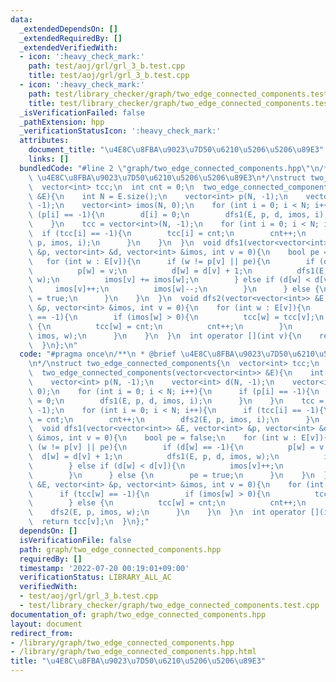```yaml
---
data:
  _extendedDependsOn: []
  _extendedRequiredBy: []
  _extendedVerifiedWith:
  - icon: ':heavy_check_mark:'
    path: test/aoj/grl/grl_3_b.test.cpp
    title: test/aoj/grl/grl_3_b.test.cpp
  - icon: ':heavy_check_mark:'
    path: test/library_checker/graph/two_edge_connected_components.test.cpp
    title: test/library_checker/graph/two_edge_connected_components.test.cpp
  _isVerificationFailed: false
  _pathExtension: hpp
  _verificationStatusIcon: ':heavy_check_mark:'
  attributes:
    document_title: "\u4E8C\u8FBA\u9023\u7D50\u6210\u5206\u5206\u89E3"
    links: []
  bundledCode: "#line 2 \"graph/two_edge_connected_components.hpp\"\n/**\n * @brief\
    \ \u4E8C\u8FBA\u9023\u7D50\u6210\u5206\u5206\u89E3\n*/\nstruct two_edge_connected_components{\n\
    \  vector<int> tcc;\n  int cnt = 0;\n  two_edge_connected_components(vector<vector<int>>\
    \ &E){\n    int N = E.size();\n    vector<int> p(N, -1);\n    vector<int> d(N,\
    \ -1);\n    vector<int> imos(N, 0);\n    for (int i = 0; i < N; i++){\n      if\
    \ (p[i] == -1){\n        d[i] = 0;\n        dfs1(E, p, d, imos, i);\n      }\n\
    \    }\n    tcc = vector<int>(N, -1);\n    for (int i = 0; i < N; i++){\n    \
    \  if (tcc[i] == -1){\n        tcc[i] = cnt;\n        cnt++;\n        dfs2(E,\
    \ p, imos, i);\n      }\n    }\n  }\n  void dfs1(vector<vector<int>> &E, vector<int>\
    \ &p, vector<int> &d, vector<int> &imos, int v = 0){\n    bool pe = false;\n \
    \   for (int w : E[v]){\n      if (w != p[v] || pe){\n        if (d[w] == -1){\n\
    \          p[w] = v;\n          d[w] = d[v] + 1;\n          dfs1(E, p, d, imos,\
    \ w);\n          imos[v] += imos[w];\n        } else if (d[w] < d[v]){\n     \
    \     imos[v]++;\n          imos[w]--;\n        }\n      } else {\n        pe\
    \ = true;\n      }\n    }\n  }\n  void dfs2(vector<vector<int>> &E, vector<int>\
    \ &p, vector<int> &imos, int v = 0){\n    for (int w : E[v]){\n      if (tcc[w]\
    \ == -1){\n        if (imos[w] > 0){\n          tcc[w] = tcc[v];\n        } else\
    \ {\n          tcc[w] = cnt;\n          cnt++;\n        }\n        dfs2(E, p,\
    \ imos, w);\n      }\n    }\n  }\n  int operator [](int v){\n    return tcc[v];\n\
    \  }\n};\n"
  code: "#pragma once\n/**\n * @brief \u4E8C\u8FBA\u9023\u7D50\u6210\u5206\u5206\u89E3\
    \n*/\nstruct two_edge_connected_components{\n  vector<int> tcc;\n  int cnt = 0;\n\
    \  two_edge_connected_components(vector<vector<int>> &E){\n    int N = E.size();\n\
    \    vector<int> p(N, -1);\n    vector<int> d(N, -1);\n    vector<int> imos(N,\
    \ 0);\n    for (int i = 0; i < N; i++){\n      if (p[i] == -1){\n        d[i]\
    \ = 0;\n        dfs1(E, p, d, imos, i);\n      }\n    }\n    tcc = vector<int>(N,\
    \ -1);\n    for (int i = 0; i < N; i++){\n      if (tcc[i] == -1){\n        tcc[i]\
    \ = cnt;\n        cnt++;\n        dfs2(E, p, imos, i);\n      }\n    }\n  }\n\
    \  void dfs1(vector<vector<int>> &E, vector<int> &p, vector<int> &d, vector<int>\
    \ &imos, int v = 0){\n    bool pe = false;\n    for (int w : E[v]){\n      if\
    \ (w != p[v] || pe){\n        if (d[w] == -1){\n          p[w] = v;\n        \
    \  d[w] = d[v] + 1;\n          dfs1(E, p, d, imos, w);\n          imos[v] += imos[w];\n\
    \        } else if (d[w] < d[v]){\n          imos[v]++;\n          imos[w]--;\n\
    \        }\n      } else {\n        pe = true;\n      }\n    }\n  }\n  void dfs2(vector<vector<int>>\
    \ &E, vector<int> &p, vector<int> &imos, int v = 0){\n    for (int w : E[v]){\n\
    \      if (tcc[w] == -1){\n        if (imos[w] > 0){\n          tcc[w] = tcc[v];\n\
    \        } else {\n          tcc[w] = cnt;\n          cnt++;\n        }\n    \
    \    dfs2(E, p, imos, w);\n      }\n    }\n  }\n  int operator [](int v){\n  \
    \  return tcc[v];\n  }\n};"
  dependsOn: []
  isVerificationFile: false
  path: graph/two_edge_connected_components.hpp
  requiredBy: []
  timestamp: '2022-07-20 00:19:01+09:00'
  verificationStatus: LIBRARY_ALL_AC
  verifiedWith:
  - test/aoj/grl/grl_3_b.test.cpp
  - test/library_checker/graph/two_edge_connected_components.test.cpp
documentation_of: graph/two_edge_connected_components.hpp
layout: document
redirect_from:
- /library/graph/two_edge_connected_components.hpp
- /library/graph/two_edge_connected_components.hpp.html
title: "\u4E8C\u8FBA\u9023\u7D50\u6210\u5206\u5206\u89E3"
---
```

